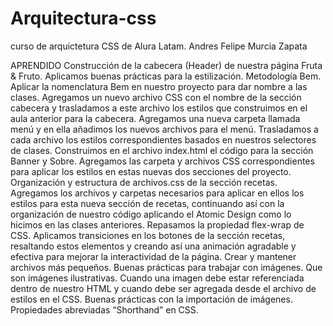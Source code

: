 # Arquitectura-css
curso de arquictetura CSS de Alura Latam. 
Andres Felipe Murcia Zapata

APRENDIDO
Construcción de la cabecera (Header) de nuestra página Fruta & Fruto.
Aplicamos buenas prácticas para la estilización.
Metodología Bem.
Aplicar la nomenclatura Bem en nuestro proyecto para dar nombre a las clases.
Agregamos un nuevo archivo CSS con el nombre de la sección cabecera y trasladamos a este archivo los estilos que construimos en el aula anterior para la cabecera.
Agregamos una nueva carpeta llamada menú y en ella añadimos los nuevos archivos para el menú.
Trasladamos a cada archivo los estilos correspondientes basados en nuestros selectores de clases.
Construimos en el archivo index.html el código para la sección Banner y Sobre.
Agregamos las carpeta y archivos CSS correspondientes para aplicar los estilos en estas nuevas dos secciones del proyecto.
Organización y estructura de archivos.css de la sección recetas. Agregamos los archivos y carpetas necesarios para aplicar en ellos los estilos para esta nueva sección de recetas, continuando así con la organización de nuestro código aplicando el Atomic Design como lo hicimos en las clases anteriores.
Repasamos la propiedad flex-wrap de CSS.
Aplicamos transiciones en los botones de la sección recetas, resaltando estos elementos y creando así una animación agradable y efectiva para mejorar la interactividad de la página.
Crear y mantener archivos más pequeños.
Buenas prácticas para trabajar con imágenes.
Que son imágenes ilustrativas.
Cuando una imagen debe estar referenciada dentro de nuestro HTML y cuando debe ser agregada desde el archivo de estilos en el CSS.
Buenas prácticas con la importación de imágenes.
Propiedades abreviadas “Shorthand” en CSS.
